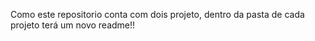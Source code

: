Como este repositorio conta com dois projeto, dentro da pasta de cada projeto terá um novo readme!!

